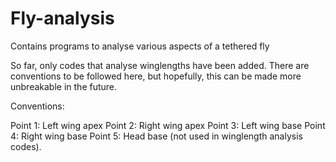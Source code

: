 # Fly-analysis
Contains programs to analyse various aspects of a tethered fly

So far, only codes that analyse winglengths have been added. There are conventions to be followed here, but hopefully, this can be made more
unbreakable in the future.

Conventions:

Point 1: Left wing apex
Point 2: Right wing apex
Point 3: Left wing base
Point 4: Right wing base
Point 5: Head base (not used in winglength analysis codes).
